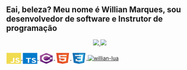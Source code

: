 ## Eai, beleza? Meu nome é Willian Marques, sou desenvolvedor de software e Instrutor de programação

<div align="center">
  <a href="https://github.com/willianmarquess">
  <img height="180em" src="https://github-readme-stats.vercel.app/api?username=willianmarquess&show_icons=true&theme=merko&include_all_commits=true&count_private=true"/>
  <img height="180em" src="https://github-readme-stats.vercel.app/api/top-langs/?username=willianmarquess&layout=compact&langs_count=7&theme=merko"/>
 </div>
  
  </div>
<div style="display: inline_block"><br>
  <img align="center" alt="willian-js" height="30" width="40" src="https://raw.githubusercontent.com/devicons/devicon/master/icons/javascript/javascript-plain.svg">
  <img align="center" alt="willian-ts" height="30" width="40" src="https://raw.githubusercontent.com/devicons/devicon/master/icons/typescript/typescript-plain.svg">
  <img align="center" alt="willian-c#" height="30" width="40" src="https://raw.githubusercontent.com/devicons/devicon/master/icons/csharp/csharp-original.svg">
  <img align="center" alt="willian-HTML" height="30" width="40" src="https://raw.githubusercontent.com/devicons/devicon/master/icons/html5/html5-original.svg">
  <img align="center" alt="willian-CSS" height="30" width="40" src="https://raw.githubusercontent.com/devicons/devicon/master/icons/css3/css3-original.svg">
  <img align="center" alt="willian-lua" height="30" width="40" src="https://cdn.jsdelivr.net/gh/devicons/devicon/icons/lua/lua-original.svg" />
</div>

